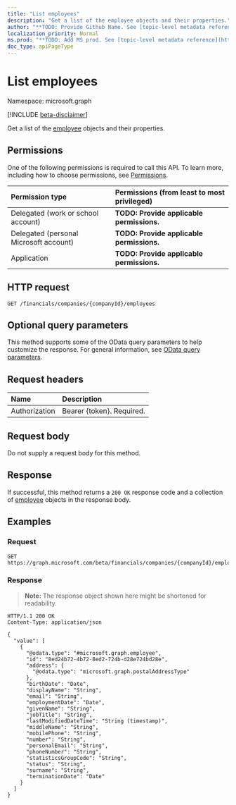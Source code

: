 ```yaml
---
title: "List employees"
description: "Get a list of the employee objects and their properties."
author: "**TODO: Provide Github Name. See [topic-level metadata reference](https://msgo.azurewebsites.net/add/document/guidelines/metadata.html#topic-level-metadata)**"
localization_priority: Normal
ms.prod: "**TODO: Add MS prod. See [topic-level metadata reference](https://msgo.azurewebsites.net/add/document/guidelines/metadata.html#topic-level-metadata)**"
doc_type: apiPageType
---
```


# List employees
Namespace: microsoft.graph

[!INCLUDE [beta-disclaimer](../../includes/beta-disclaimer.md)]

Get a list of the [employee](../resources/employee.md) objects and their properties.

## Permissions
One of the following permissions is required to call this API. To learn more, including how to choose permissions, see [Permissions](/graph/permissions-reference).

|Permission type|Permissions (from least to most privileged)|
|:---|:---|
|Delegated (work or school account)|**TODO: Provide applicable permissions.**|
|Delegated (personal Microsoft account)|**TODO: Provide applicable permissions.**|
|Application|**TODO: Provide applicable permissions.**|

## HTTP request

<!-- {
  "blockType": "ignored"
}
-->
``` http
GET /financials/companies/{companyId}/employees
```

## Optional query parameters
This method supports some of the OData query parameters to help customize the response. For general information, see [OData query parameters](/graph/query-parameters).

## Request headers
|Name|Description|
|:---|:---|
|Authorization|Bearer {token}. Required.|

## Request body
Do not supply a request body for this method.

## Response

If successful, this method returns a `200 OK` response code and a collection of [employee](../resources/employee.md) objects in the response body.

## Examples

### Request
<!-- {
  "blockType": "request",
  "name": "list_employee"
}
-->
``` http
GET https://graph.microsoft.com/beta/financials/companies/{companyId}/employees
```


### Response
>**Note:** The response object shown here might be shortened for readability.
<!-- {
  "blockType": "response",
  "truncated": true,
  "@odata.type": "Collection(microsoft.graph.employee)"
}
-->
``` http
HTTP/1.1 200 OK
Content-Type: application/json

{
  "value": [
    {
      "@odata.type": "#microsoft.graph.employee",
      "id": "8ed24b72-4b72-8ed2-724b-d28e724bd28e",
      "address": {
        "@odata.type": "microsoft.graph.postalAddressType"
      },
      "birthDate": "Date",
      "displayName": "String",
      "email": "String",
      "employmentDate": "Date",
      "givenName": "String",
      "jobTitle": "String",
      "lastModifiedDateTime": "String (timestamp)",
      "middleName": "String",
      "mobilePhone": "String",
      "number": "String",
      "personalEmail": "String",
      "phoneNumber": "String",
      "statisticsGroupCode": "String",
      "status": "String",
      "surname": "String",
      "terminationDate": "Date"
    }
  ]
}
```

